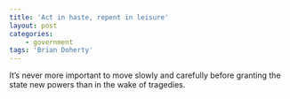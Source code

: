 ```yaml
---
title: 'Act in haste, repent in leisure'
layout: post
categories:
    - government
tags: 'Brian Doherty'
---
```


It’s never more important to move slowly and carefully before granting the state new powers than in the wake of tragedies.